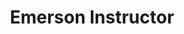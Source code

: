 ---
firstname: "Lauren"
lastname: "Nemeh"
group: "member"
title: "Emerson Instructor"
pronouns: "she/her"
graduating_year: 2024
---